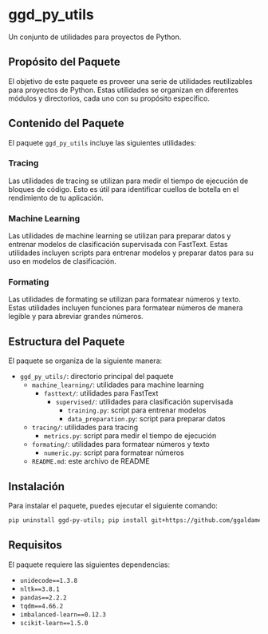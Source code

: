 # ggd_py_utils

Un conjunto de utilidades para proyectos de Python.

## Propósito del Paquete

El objetivo de este paquete es proveer una serie de utilidades reutilizables para proyectos de Python. Estas utilidades se organizan en diferentes módulos y directorios, cada uno con su propósito específico.

## Contenido del Paquete

El paquete `ggd_py_utils` incluye las siguientes utilidades:

### Tracing

Las utilidades de tracing se utilizan para medir el tiempo de ejecución de bloques de código. Esto es útil para identificar cuellos de botella en el rendimiento de tu aplicación.

### Machine Learning

Las utilidades de machine learning se utilizan para preparar datos y entrenar modelos de clasificación supervisada con FastText. Estas utilidades incluyen scripts para entrenar modelos y preparar datos para su uso en modelos de clasificación.

### Formating

Las utilidades de formating se utilizan para formatear números y texto. Estas utilidades incluyen funciones para formatear números de manera legible y para abreviar grandes números.

## Estructura del Paquete

El paquete se organiza de la siguiente manera:

* `ggd_py_utils/`: directorio principal del paquete
	+ `machine_learning/`: utilidades para machine learning
		- `fasttext/`: utilidades para FastText
			- `supervised/`: utilidades para clasificación supervisada
				- `training.py`: script para entrenar modelos
				- `data_preparation.py`: script para preparar datos
	+ `tracing/`: utilidades para tracing
		- `metrics.py`: script para medir el tiempo de ejecución
	+ `formating/`: utilidades para formatear números y texto
		- `numeric.py`: script para formatear números
	+ `README.md`: este archivo de README

## Instalación

Para instalar el paquete, puedes ejecutar el siguiente comando:
```bash
pip uninstall ggd-py-utils; pip install git+https://github.com/ggaldamesd/ggd-py-utils.git
```
## Requisitos

El paquete requiere las siguientes dependencias:

* `unidecode==1.3.8`
* `nltk==3.8.1`
* `pandas==2.2.2`
* `tqdm==4.66.2`
* `imbalanced-learn==0.12.3`
* `scikit-learn==1.5.0`
